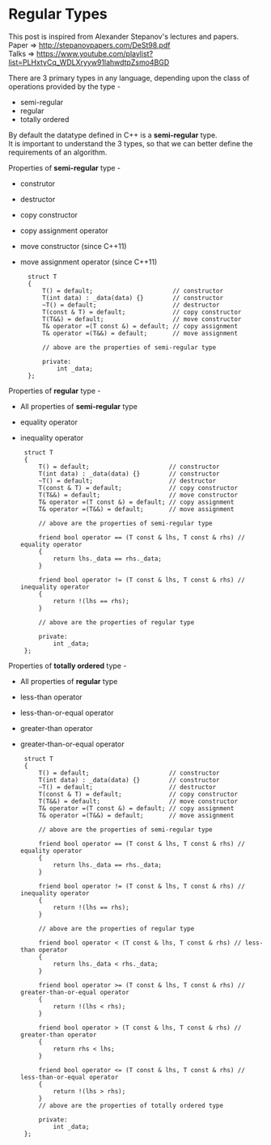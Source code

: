 # Regular Types

This post is inspired from Alexander Stepanov's lectures and papers.  
Paper => http://stepanovpapers.com/DeSt98.pdf  
Talks => https://www.youtube.com/playlist?list=PLHxtyCq_WDLXryyw91lahwdtpZsmo4BGD  

There are 3 primary types in any language, depending upon the class of operations provided by the type -
- semi-regular
- regular
- totally ordered

By default the datatype defined in C++ is a **semi-regular** type.  
It is important to understand the 3 types, so that we can better define the requirements of an algorithm.

Properties of **semi-regular** type -  
- construtor
- destructor
- copy constructor
- copy assignment operator
- move constructor (since C++11)
- move assignment operator (since C++11)

        struct T  
        {
            T() = default;                      // constructor
            T(int data) : _data(data) {}        // constructor
            ~T() = default;                     // destructor
            T(const & T) = default;             // copy constructor
            T(T&&) = default;                   // move constructor
            T& operator =(T const &) = default; // copy assignment
            T& operator =(T&&) = default;       // move assignment
            
            // above are the properties of semi-regular type
            
            private:
                int _data;
        };

Properties of **regular** type - 
 - All properties of **semi-regular** type
 - equality operator
 - inequality operator

        struct T  
        {
            T() = default;                      // constructor
            T(int data) : _data(data) {}        // constructor
            ~T() = default;                     // destructor
            T(const & T) = default;             // copy constructor
            T(T&&) = default;                   // move constructor
            T& operator =(T const &) = default; // copy assignment
            T& operator =(T&&) = default;       // move assignment
            
            // above are the properties of semi-regular type
            
            friend bool operator == (T const & lhs, T const & rhs) // equality operator
            {
                return lhs._data == rhs._data;
            }

            friend bool operator != (T const & lhs, T const & rhs) // inequality operator
            {
                return !(lhs == rhs);
            }
            
            // above are the properties of regular type
            
            private:
                int _data;
        };

Properties of **totally ordered** type - 
 - All properties of **regular** type
 - less-than operator
 - less-than-or-equal operator
 - greater-than operator
 - greater-than-or-equal operator

        struct T  
        {
            T() = default;                      // constructor
            T(int data) : _data(data) {}        // constructor
            ~T() = default;                     // destructor
            T(const & T) = default;             // copy constructor
            T(T&&) = default;                   // move constructor
            T& operator =(T const &) = default; // copy assignment
            T& operator =(T&&) = default;       // move assignment
            
            // above are the properties of semi-regular type
            
            friend bool operator == (T const & lhs, T const & rhs) // equality operator
            {
                return lhs._data == rhs._data;
            }

            friend bool operator != (T const & lhs, T const & rhs) // inequality operator
            {
                return !(lhs == rhs);
            }
            
            // above are the properties of regular type

            friend bool operator < (T const & lhs, T const & rhs) // less-than operator
            {
                return lhs._data < rhs._data;
            }

            friend bool operator >= (T const & lhs, T const & rhs) // greater-than-or-equal operator
            {
                return !(lhs < rhs);
            }

            friend bool operator > (T const & lhs, T const & rhs) // greater-than operator
            {
                return rhs < lhs;
            }

            friend bool operator <= (T const & lhs, T const & rhs) // less-than-or-equal operator
            {
                return !(lhs > rhs);
            }
            // above are the properties of totally ordered type

            private:
                int _data;
        };
    

